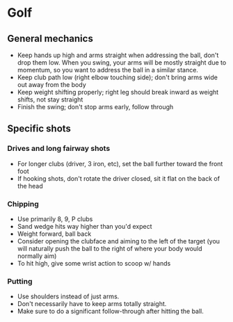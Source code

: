 Golf
====

General mechanics
-----------------

- Keep hands up high and arms straight when addressing the ball, don't drop them low. When you swing, your arms will be mostly straight due to momentum, so you want to address the ball in a similar stance.
- Keep club path low (right elbow touching side); don't bring arms wide out away from the body
- Keep weight shifting properly; right leg should break inward as weight shifts, not stay straight
- Finish the swing; don't stop arms early, follow through

Specific shots
--------------

### Drives and long fairway shots

- For longer clubs (driver, 3 iron, etc), set the ball further toward the front foot
- If hooking shots, don't rotate the driver closed, sit it flat on the back of the head


### Chipping

- Use primarily 8, 9, P clubs
- Sand wedge hits way higher than you'd expect
- Weight forward, ball back
- Consider opening the clubface and aiming to the left of the target (you will naturally push the ball to the right of where your body would normally aim)
- To hit high, give some wrist action to scoop w/ hands

### Putting

- Use shoulders instead of just arms.
- Don't necessarily have to keep arms totally straight.
- Make sure to do a significant follow-through after hitting the ball.
